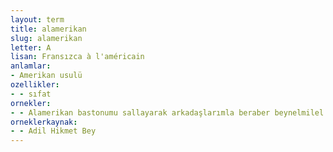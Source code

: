 ```yaml
---
layout: term
title: alamerikan
slug: alamerikan
letter: A
lisan: Fransızca à l'américain
anlamlar:
- Amerikan usulü
ozellikler:
- - sıfat
ornekler:
- - Alamerikan bastonumu sallayarak arkadaşlarımla beraber beynelmilel mıntıkaya dâhil oldum.
orneklerkaynak:
- - Adil Hikmet Bey
---
```


